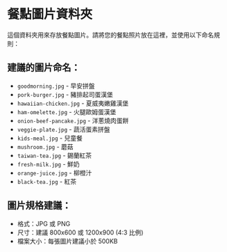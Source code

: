 # 餐點圖片資料夾

這個資料夾用來存放餐點圖片。請將您的餐點照片放在這裡，並使用以下命名規則：

## 建議的圖片命名：
- `goodmorning.jpg` - 早安拼盤
- `pork-burger.jpg` - 豬排起司蛋漢堡
- `hawaiian-chicken.jpg` - 夏威夷嫩雞漢堡
- `ham-omelette.jpg` - 火腿歐姆蛋漢堡
- `onion-beef-pancake.jpg` - 洋蔥燒肉蛋餅
- `veggie-plate.jpg` - 蔬活蛋素拼盤
- `kids-meal.jpg` - 兒童餐
- `mushroom.jpg` - 蘑菇
- `taiwan-tea.jpg` - 錫蘭紅茶
- `fresh-milk.jpg` - 鮮奶
- `orange-juice.jpg` - 柳橙汁
- `black-tea.jpg` - 紅茶

## 圖片規格建議：
- 格式：JPG 或 PNG
- 尺寸：建議 800x600 或 1200x900 (4:3 比例)
- 檔案大小：每張圖片建議小於 500KB
